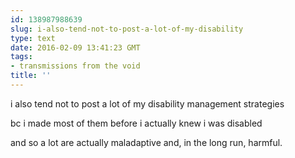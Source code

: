 ```yaml
---
id: 138987988639
slug: i-also-tend-not-to-post-a-lot-of-my-disability
type: text
date: 2016-02-09 13:41:23 GMT
tags:
- transmissions from the void
title: ''
---
```


i also tend not to post a lot of my disability management strategies

bc i made most of them before i actually knew i was disabled

and so a lot are actually maladaptive and, in the long run, harmful.